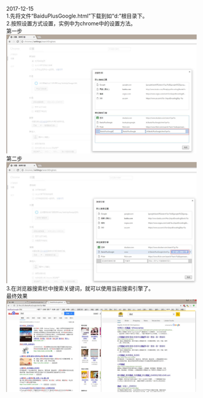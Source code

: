 2017-12-15  
1.先将文件“BaiduPlusGoogle.html”下载到如“d:”根目录下。  
2.按照设置方式设置，实例中为chrome中的设置方法。  
第一步  
![image](https://github.com/edwinchang/BaiduPlusGoogle/blob/master/images/step1.jpg)  
第二步  
![image](https://github.com/edwinchang/BaiduPlusGoogle/blob/master/images/step2.jpg)  
3.在浏览器搜索栏中搜索关键词，就可以使用当前搜索引擎了。  
最终效果  
![image](https://github.com/edwinchang/BaiduPlusGoogle/blob/master/images/final.jpg)  
